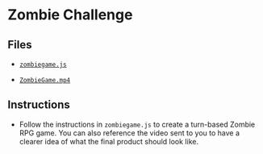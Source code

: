 # Zombie Challenge

## Files

* [`zombiegame.js`](Unsolved/zombiegame.js)

* [`ZombieGame.mp4`](Unsolved/ZombieGame.mp4)

## Instructions

* Follow the instructions in `zombiegame.js` to create a turn-based Zombie RPG game. You can also reference the video sent to you to have a clearer idea of what the final product should look like.
